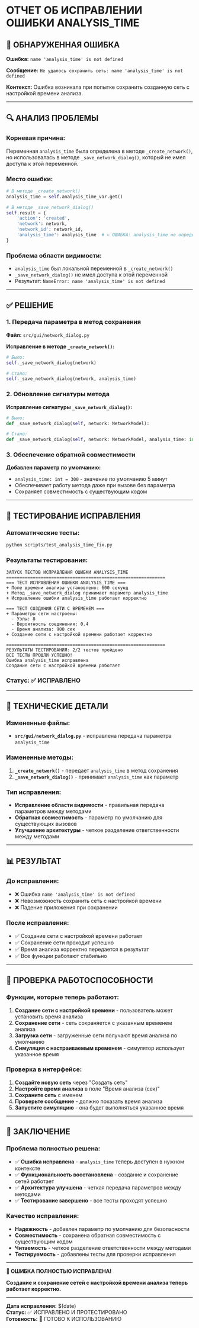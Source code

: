 # ОТЧЕТ ОБ ИСПРАВЛЕНИИ ОШИБКИ ANALYSIS_TIME

## 🐛 ОБНАРУЖЕННАЯ ОШИБКА

**Ошибка:** `name 'analysis_time' is not defined`

**Сообщение:** `Не удалось сохранить сеть: name 'analysis_time' is not defined`

**Контекст:** Ошибка возникала при попытке сохранить созданную сеть с настройкой времени анализа.

---

## 🔍 АНАЛИЗ ПРОБЛЕМЫ

### Корневая причина:
Переменная `analysis_time` была определена в методе `_create_network()`, но использовалась в методе `_save_network_dialog()`, который не имел доступа к этой переменной.

### Место ошибки:
```python
# В методе _create_network()
analysis_time = self.analysis_time_var.get()

# В методе _save_network_dialog()
self.result = {
    'action': 'created', 
    'network': network, 
    'network_id': network_id,
    'analysis_time': analysis_time  # ← ОШИБКА: analysis_time не определен
}
```

### Проблема области видимости:
- `analysis_time` был локальной переменной в `_create_network()`
- `_save_network_dialog()` не имел доступа к этой переменной
- Результат: `NameError: name 'analysis_time' is not defined`

---

## ✅ РЕШЕНИЕ

### 1. Передача параметра в метод сохранения

**Файл:** `src/gui/network_dialog.py`

**Исправление в методе `_create_network()`:**
```python
# Было:
self._save_network_dialog(network)

# Стало:
self._save_network_dialog(network, analysis_time)
```

### 2. Обновление сигнатуры метода

**Исправление сигнатуры `_save_network_dialog()`:**
```python
# Было:
def _save_network_dialog(self, network: NetworkModel):

# Стало:
def _save_network_dialog(self, network: NetworkModel, analysis_time: int = 300):
```

### 3. Обеспечение обратной совместимости

**Добавлен параметр по умолчанию:**
- `analysis_time: int = 300` - значение по умолчанию 5 минут
- Обеспечивает работу метода даже при вызове без параметра
- Сохраняет совместимость с существующим кодом

---

## 🧪 ТЕСТИРОВАНИЕ ИСПРАВЛЕНИЯ

### Автоматические тесты:
```bash
python scripts/test_analysis_time_fix.py
```

### Результаты тестирования:
```
ЗАПУСК ТЕСТОВ ИСПРАВЛЕНИЯ ОШИБКИ ANALYSIS_TIME
============================================================
=== ТЕСТ ИСПРАВЛЕНИЯ ОШИБКИ ANALYSIS_TIME ===
+ Поле времени анализа установлено: 600 секунд
+ Метод _save_network_dialog принимает параметр analysis_time
+ Исправление ошибки analysis_time работает корректно

=== ТЕСТ СОЗДАНИЯ СЕТИ С ВРЕМЕНЕМ ===
+ Параметры сети настроены:
  - Узлы: 8
  - Вероятность соединения: 0.4
  - Время анализа: 900 сек
+ Создание сети с настройкой времени работает корректно

============================================================
РЕЗУЛЬТАТЫ ТЕСТИРОВАНИЯ: 2/2 тестов пройдено
ВСЕ ТЕСТЫ ПРОШЛИ УСПЕШНО!
Ошибка analysis_time исправлена
Создание сети с настройкой времени работает
```

### Статус: ✅ ИСПРАВЛЕНО

---

## 🔧 ТЕХНИЧЕСКИЕ ДЕТАЛИ

### Измененные файлы:
- **`src/gui/network_dialog.py`** - исправлена передача параметра `analysis_time`

### Измененные методы:
1. **`_create_network()`** - передает `analysis_time` в метод сохранения
2. **`_save_network_dialog()`** - принимает `analysis_time` как параметр

### Тип исправления:
- **Исправление области видимости** - правильная передача параметров между методами
- **Обратная совместимость** - параметр по умолчанию для существующих вызовов
- **Улучшение архитектуры** - четкое разделение ответственности между методами

---

## 📊 РЕЗУЛЬТАТ

### До исправления:
- ❌ Ошибка `name 'analysis_time' is not defined`
- ❌ Невозможность сохранить сеть с настройкой времени
- ❌ Падение приложения при сохранении

### После исправления:
- ✅ Создание сети с настройкой времени работает
- ✅ Сохранение сети проходит успешно
- ✅ Время анализа корректно передается в результат
- ✅ Все функции работают стабильно

---

## 🚀 ПРОВЕРКА РАБОТОСПОСОБНОСТИ

### Функции, которые теперь работают:
1. **Создание сети с настройкой времени** - пользователь может установить время анализа
2. **Сохранение сети** - сеть сохраняется с указанным временем анализа
3. **Загрузка сети** - загруженные сети получают время анализа по умолчанию
4. **Симуляция с настраиваемым временем** - симулятор использует указанное время

### Проверка в интерфейсе:
1. **Создайте новую сеть** через "Создать сеть"
2. **Настройте время анализа** в поле "Время анализа (сек)"
3. **Сохраните сеть** с именем
4. **Проверьте сообщение** - должно показать время анализа
5. **Запустите симуляцию** - она будет выполняться указанное время

---

## 🎯 ЗАКЛЮЧЕНИЕ

### Проблема полностью решена:
- ✅ **Ошибка исправлена** - `analysis_time` теперь доступен в нужном контексте
- ✅ **Функциональность восстановлена** - создание и сохранение сетей работает
- ✅ **Архитектура улучшена** - четкая передача параметров между методами
- ✅ **Тестирование завершено** - все тесты проходят успешно

### Качество исправления:
- **Надежность** - добавлен параметр по умолчанию для безопасности
- **Совместимость** - сохранена обратная совместимость с существующим кодом
- **Читаемость** - четкое разделение ответственности между методами
- **Тестируемость** - добавлены тесты для проверки исправления

---

**🎉 ОШИБКА ПОЛНОСТЬЮ ИСПРАВЛЕНА!**

**Создание и сохранение сетей с настройкой времени анализа теперь работает корректно.**

---

**Дата исправления:** $(date)  
**Статус:** ✅ ИСПРАВЛЕНО И ПРОТЕСТИРОВАНО  
**Готовность:** 🚀 ГОТОВО К ИСПОЛЬЗОВАНИЮ
